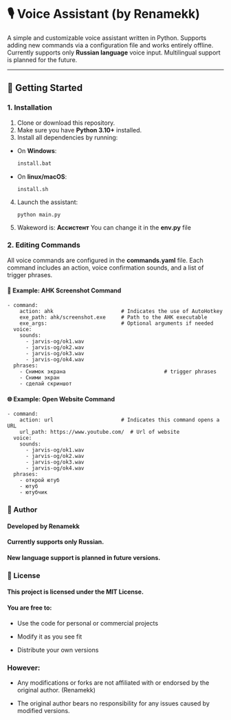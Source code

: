 # 🎙️ Voice Assistant (by Renamekk)

A simple and customizable voice assistant written in Python. Supports adding new commands via a configuration file and works entirely offline. Currently supports only **Russian language** voice input. Multilingual support is planned for the future.

---

## 🚀 Getting Started

### 1. Installation

1. Clone or download this repository.
2. Make sure you have **Python 3.10+** installed.
3. Install all dependencies by running:

- On **Windows**:
  ```bash
  install.bat
  ```
- On **linux/macOS**:
  ```
  install.sh
  ```

4. Launch the assistant:

   ```
   python main.py
   ```

5. Wakeword is:
   **Ассистент**
   You can change it in the **env.py** file

### 2. Editing Commands

All voice commands are configured in the **commands.yaml** file. Each command includes an action, voice confirmation sounds, and a list of trigger phrases.

#### 📸 Example: AHK Screenshot Command

```
- command:
    action: ahk                      # Indicates the use of AutoHotkey
    exe_path: ahk/screenshot.exe     # Path to the AHK executable
    exe_args:                        # Optional arguments if needed
  voice:
    sounds:
      - jarvis-og/ok1.wav
      - jarvis-og/ok2.wav
      - jarvis-og/ok3.wav
      - jarvis-og/ok4.wav
  phrases:
    - Снимок экрана                                # trigger phrases
    - Сними экран
    - сделай скриншот
```

#### 🌐 Example: Open Website Command

```
- command:
    action: url                      # Indicates this command opens a URL
    url_path: https://www.youtube.com/  # Url of website
  voice:
    sounds:
      - jarvis-og/ok1.wav
      - jarvis-og/ok2.wav
      - jarvis-og/ok3.wav
      - jarvis-og/ok4.wav
  phrases:
    - открой ютуб
    - ютуб
    - ютубчик

```

### 👤 Author

#### Developed by Renamekk

#### Currently supports only Russian.

#### New language support is planned in future versions.

### 📝 License

#### This project is licensed under the MIT License.

#### You are free to:

- Use the code for personal or commercial projects

- Modify it as you see fit

- Distribute your own versions

### However:

- Any modifications or forks are not affiliated with or endorsed by the original author. (Renamekk)

- The original author bears no responsibility for any issues caused by modified versions.
